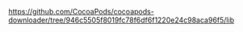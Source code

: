 https://github.com/CocoaPods/cocoapods-downloader/tree/946c5505f8019fc78f6df6f1220e24c98aca96f5/lib
